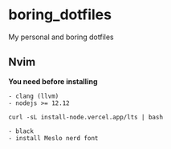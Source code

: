 # boring_dotfiles
 My personal and boring dotfiles 

## Nvim

**You need before installing**

```
- clang (llvm)
- nodejs >= 12.12

curl -sL install-node.vercel.app/lts | bash

- black
- install Meslo nerd font
```

